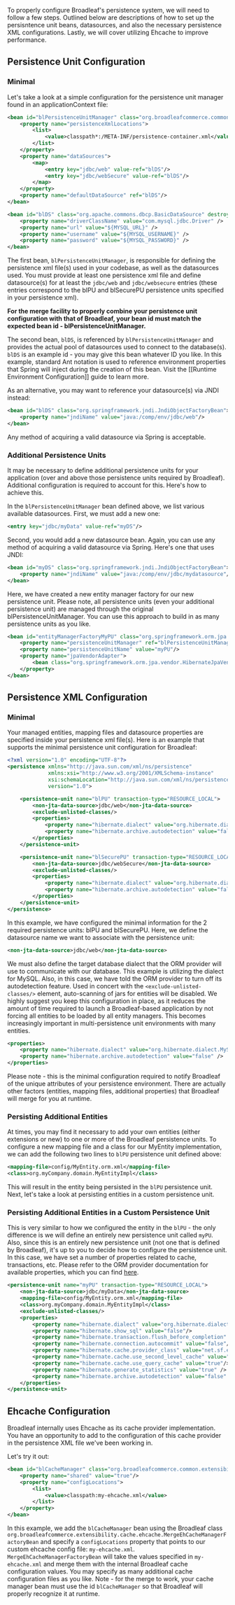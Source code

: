 To properly configure Broadleaf's persistence system, we will need to follow a few steps. Outlined below are descriptions of how to set up the persisntence unit beans, datasources, and also the necessary persistence XML configurations. Lastly, we will cover utilizing Ehcache to improve performance.

## <a name="wiki-pu-config" />Persistence Unit Configuration

### Minimal

Let's take a look at a simple configuration for the persistence unit manager found in an applicationContext file:

```xml
<bean id="blPersistenceUnitManager" class="org.broadleafcommerce.common.extensibility.jpa.MergePersistenceUnitManager">
    <property name="persistenceXmlLocations">
        <list>
            <value>classpath*:/META-INF/persistence-container.xml</value>
        </list>
    </property>
    <property name="dataSources">
        <map>
            <entry key="jdbc/web" value-ref="blDS"/>
            <entry key="jdbc/webSecure" value-ref="blDS"/>
        </map>
    </property>
    <property name="defaultDataSource" ref="blDS"/>
</bean>

<bean id="blDS" class="org.apache.commons.dbcp.BasicDataSource" destroy-method="close">
    <property name="driverClassName" value="com.mysql.jdbc.Driver" />
    <property name="url" value="${MYSQL_URL}" />
    <property name="username" value="${MYSQL_USERNAME}" />
    <property name="password" value="${MYSQL_PASSWORD}" />
</bean>
```

The first bean, `blPersistenceUnitManager`, is responsible for defining the persistence xml file(s) used in your codebase, as well as the datasources used. You must provide at least one persistence xml file and define datasource(s) for at least the `jdbc/web` and `jdbc/websecure` entries (these entries correspond to the blPU and blSecurePU persistence units specified in your persistence xml). 

**For the merge facility to properly combine your persistence unit configuration with that of Broadleaf, your bean id must match the expected bean id - blPersistenceUnitManager.**

The second bean, `blDS`, is referenced by `blPersistenceUnitManager` and provides the actual pool of datasources used to connect to the database(s). `blDS` is an example id - you may give this bean whatever ID you like. In this example, standard Ant notation is used to reference environment properties that Spring will inject during the creation of this bean. Visit the [[Runtime Environment Configuration]] guide to learn more.

As an alternative, you may want to reference your datasource(s) via JNDI instead:

```xml
<bean id="blDS" class="org.springframework.jndi.JndiObjectFactoryBean">
    <property name="jndiName" value="java:/comp/env/jdbc/web"/>
</bean>
```

Any method of acquiring a valid datasource via Spring is acceptable.

### Additional Persistence Units

It may be necessary to define additional persistence units for your application (over and above those persistence units required by Broadleaf). Additional configuration is required to account for this. Here's how to achieve this.

In the `blPersistenceUnitManager` bean defined above, we list various available datasources. First, we must add a new one:

```xml
<entry key="jdbc/myData" value-ref="myDS"/>
```

Second, you would add a new datasource bean. Again, you can use any method of acquiring a valid datasource via Spring. Here's one that uses JNDI:

```xml
<bean id="myDS" class="org.springframework.jndi.JndiObjectFactoryBean">
    <property name="jndiName" value="java:/comp/env/jdbc/mydatasource"/>
</bean>
```

Here, we have created a new entity manager factory for our new persistence unit. Please note, all persistence units (even your additional persistence unit) are managed through the original blPersistenceUnitManager. You can use this approach to build in as many persistence units as you like.

```xml
<bean id="entityManagerFactoryMyPU" class="org.springframework.orm.jpa.LocalContainerEntityManagerFactoryBean">
    <property name="persistenceUnitManager" ref="blPersistenceUnitManager"/>
    <property name="persistenceUnitName" value="myPU"/>
    <property name="jpaVendorAdapter">
        <bean class="org.springframework.orm.jpa.vendor.HibernateJpaVendorAdapter"/>
    </property>
</bean>
```

## <a name="wiki-pxml-config" />Persistence XML Configuration

### Minimal

Your managed entities, mapping files and datasource properties are specified inside your persistence xml file(s). Here is an example that supports the minimal persistence unit configuration for Broadleaf:

```xml
<?xml version="1.0" encoding="UTF-8"?>
<persistence xmlns="http://java.sun.com/xml/ns/persistence"
             xmlns:xsi="http://www.w3.org/2001/XMLSchema-instance"
             xsi:schemaLocation="http://java.sun.com/xml/ns/persistence http://java.sun.com/xml/ns/persistence/persistence_1_0.xsd"
             version="1.0">

    <persistence-unit name="blPU" transaction-type="RESOURCE_LOCAL">
        <non-jta-data-source>jdbc/web</non-jta-data-source>
        <exclude-unlisted-classes/>
        <properties>
            <property name="hibernate.dialect" value="org.hibernate.dialect.MySQLInnoDBDialect"/>
            <property name="hibernate.archive.autodetection" value="false" />
        </properties>
    </persistence-unit>

    <persistence-unit name="blSecurePU" transaction-type="RESOURCE_LOCAL">
        <non-jta-data-source>jdbc/webSecure</non-jta-data-source>
        <exclude-unlisted-classes/>
        <properties>
            <property name="hibernate.dialect" value="org.hibernate.dialect.MySQLInnoDBDialect"/>
            <property name="hibernate.archive.autodetection" value="false" />
        </properties>
    </persistence-unit>
</persistence>
```

In this example, we have configured the minimal information for the 2 required persistence units: blPU and blSecurePU. Here, we define the datasource name we want to associate with the persistence unit:

```xml
<non-jta-data-source>jdbc/web</non-jta-data-source>
```

We must also define the target database dialect that the ORM provider will use to communicate with our database. This example is utilizing the dialect for MySQL. Also, in this case, we have told the ORM provider to turn off its autodetection feature. Used in concert with the `<exclude-unlisted-classes/>` element, auto-scanning of jars for entities will be disabled. We highly suggest you keep this configuration in place, as it reduces the amount of time required to launch a Broadleaf-based application by not forcing all entities to be loaded by all entity managers. This becomes increasingly important in multi-persistence unit environments with many entities.

```xml
<properties>
    <property name="hibernate.dialect" value="org.hibernate.dialect.MySQLInnoDBDialect"/>
    <property name="hibernate.archive.autodetection" value="false" />
</properties>
```

Please note - this is the minimal configuration required to notify Broadleaf of the unique attributes of your persistence environment. There are actually other factors (entities, mapping files, additional properties) that Broadleaf will merge for you at runtime.

### Persisting Additional Entities

At times, you may find it necessary to add your own entities (either extensions or new) to one or more of the Broadleaf persistence units. To configure a new mapping file and a class for our MyEntity implementation, we can add the following two lines to `blPU` persistence unit defined above:

```xml
<mapping-file>config/MyEntity.orm.xml</mapping-file>
<class>org.myCompany.domain.MyEntityImpl</class>
```

This will result in the entity being persisted in the `blPU` persistence unit. Next, let's take a look at persisting entities in a custom persistence unit.

### Persisting Additional Entities in a Custom Persistence Unit

This is very similar to how we configured the entity in the `blPU` - the only difference is we will define an entirely new persistence unit called `myPU`. Also, since this is an entirely new persistence unit (not one that is defined by Broadleaf), it's up to you to decide how to configure the persistence unit. In this case, we have set a number of properties related to cache, transactions, etc. Please refer to the ORM provider documentation for available properties, which you can find [here](http://docs.jboss.org/hibernate/stable/entitymanager/reference/en/html/configuration.html).

```xml
<persistence-unit name="myPU" transaction-type="RESOURCE_LOCAL">
    <non-jta-data-source>jdbc/myData</non-jta-data-source>
    <mapping-file>config/MyEntity.orm.xml</mapping-file>
    <class>org.myCompany.domain.MyEntityImpl</class>
    <exclude-unlisted-classes/>
    <properties>
        <property name="hibernate.dialect" value="org.hibernate.dialect.MySQLInnoDBDialect"/>
        <property name="hibernate.show_sql" value="false"/>
        <property name="hibernate.transaction.flush_before_completion" value="false"/>
        <property name="hibernate.connection.autocommit" value="false"/>
        <property name="hibernate.cache.provider_class" value="net.sf.ehcache.hibernate.SingletonEhCacheProvider"/>
        <property name="hibernate.cache.use_second_level_cache" value="true"/>
        <property name="hibernate.cache.use_query_cache" value="true"/>
        <property name="hibernate.generate_statistics" value="true" />
        <property name="hibernate.archive.autodetection" value="false" />
    </properties>
</persistence-unit>
```

## <a name="wiki-ehcache-config" />Ehcache Configuration

Broadleaf internally uses Ehcache as its cache provider implementation. You have an opportunity to add to the configuration of this cache provider in the persistence XML file we've been working in.

Let's try it out:

```xml
<bean id="blCacheManager" class="org.broadleafcommerce.common.extensibility.cache.ehcache.MergeEhCacheManagerFactoryBean">
    <property name="shared" value="true"/>
    <property name="configLocations">
        <list>
            <value>classpath:my-ehcache.xml</value>
        </list>
    </property>
</bean>
```

In this example, we add the `blCacheManager` bean using the Broadleaf class `org.broadleafcommerce.extensibility.cache.ehcache.MergeEhCacheManagerFactoryBean` and specify a `configLocations` property that points to our custom ehcache config file: `my-ehcache.xml`. `MergeEhCacheManagerFactoryBean` will take the values specified in `my-ehcache.xml` and merge them with the internal Broadleaf cache configuration values. You may specify as many additional cache configuration files as you like. Note - for the merge to work, your cache manager bean must use the id `blCacheManager` so that Broadleaf will properly recognize it at runtime.
